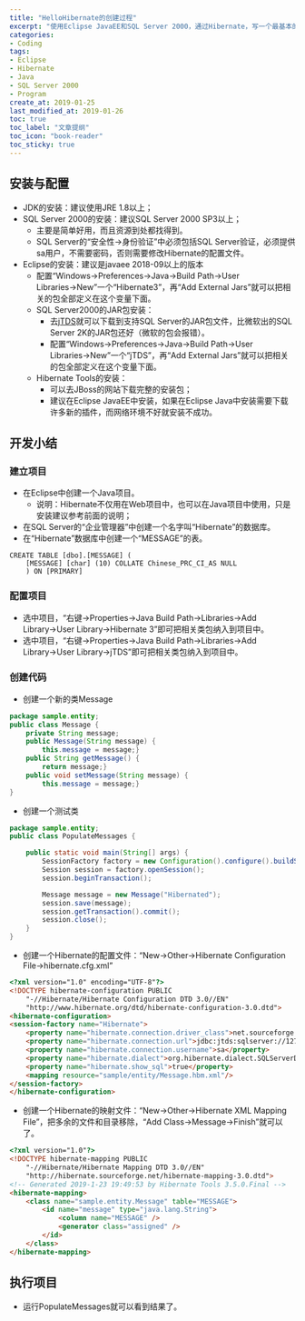 ```yaml
---
title: "HelloHibernate的创建过程"
excerpt: "使用Eclipse JavaEE和SQL Server 2000，通过Hibernate，写一个最基本的HelloHibernate的Java项目，"
categories:
- Coding
tags:
- Eclipse
- Hibernate
- Java
- SQL Server 2000
- Program
create_at: 2019-01-25
last_modified_at: 2019-01-26
toc: true
toc_label: "文章提纲"
toc_icon: "book-reader"
toc_sticky: true
---
```


## 安装与配置
* JDK的安装：建议使用JRE 1.8以上；
* SQL Server 2000的安装：建议SQL Server 2000 SP3以上；
  * 主要是简单好用，而且资源到处都找得到。
  * SQL Server的“安全性→身份验证”中必须包括SQL Server验证，必须提供sa用户，不需要密码，否则需要修改Hibernate的配置文件。
* Eclipse的安装：建议是javaee 2018-09以上的版本
  * 配置“Windows→Preferences→Java→Build Path→User Libraries→New”一个“Hibernate3”，再“Add External Jars”就可以把相关的包全部定义在这个变量下面。
  * SQL Server2000的JAR包安装：
    * 去[jTDS](http://jtds.sourceforge.net/)就可以下载到支持SQL Server的JAR包文件，比微软出的SQL Server 2K的JAR包还好（微软的包会报错）。
    * 配置“Windows→Preferences→Java→Build Path→User Libraries→New”一个“jTDS”，再“Add External Jars”就可以把相关的包全部定义在这个变量下面。
  * Hibernate Tools的安装：
    * 可以去JBoss的网站下载完整的安装包；
    * 建议在Eclipse JavaEE中安装，如果在Eclipse Java中安装需要下载许多新的插件，而网络环境不好就安装不成功。

## 开发小结
### 建立项目
* 在Eclipse中创建一个Java项目。
  * 说明：Hibernate不仅用在Web项目中，也可以在Java项目中使用，只是安装建议参考前面的说明；
* 在SQL Server的“企业管理器”中创建一个名字叫“Hibernate”的数据库。
* 在“Hibernate”数据库中创建一个“MESSAGE”的表。
```
CREATE TABLE [dbo].[MESSAGE] (
    [MESSAGE] [char] (10) COLLATE Chinese_PRC_CI_AS NULL 
    ) ON [PRIMARY]
```
### 配置项目
* 选中项目，“右键→Properties→Java Build Path→Libraries→Add Library→User Library→Hibernate 3”即可把相关类包纳入到项目中。
* 选中项目，“右键→Properties→Java Build Path→Libraries→Add Library→User Library→jTDS”即可把相关类包纳入到项目中。
### 创建代码
* 创建一个新的类Message
```java
package sample.entity;
public class Message {
    private String message;
    public Message(String message) {
        this.message = message;}
    public String getMessage() {
        return message;}
    public void setMessage(String message) {
        this.message = message;}
}
```
* 创建一个测试类
```java
package sample.entity;
public class PopulateMessages {

    public static void main(String[] args) {
        SessionFactory factory = new Configuration().configure().buildSessionFactory();
        Session session = factory.openSession();
        session.beginTransaction();

        Message message = new Message("Hibernated");
        session.save(message);
        session.getTransaction().commit();
        session.close();
    }
}
```
* 创建一个Hibernate的配置文件：“New→Other→Hibernate Configuration File→hibernate.cfg.xml”
```html
<?xml version="1.0" encoding="UTF-8"?>
<!DOCTYPE hibernate-configuration PUBLIC 
    "-//Hibernate/Hibernate Configuration DTD 3.0//EN"
    "http://www.hibernate.org/dtd/hibernate-configuration-3.0.dtd">
<hibernate-configuration>
<session-factory name="Hibernate">
    <property name="hibernate.connection.driver_class">net.sourceforge.jtds.jdbc.Driver</property>
    <property name="hibernate.connection.url">jdbc:jtds:sqlserver://127.0.0.1:1433;DatabaseName=hibernate</property>
    <property name="hibernate.connection.username">sa</property>
    <property name="hibernate.dialect">org.hibernate.dialect.SQLServerDialect</property>
    <property name="hibernate.show_sql">true</property>
    <mapping resource="sample/entity/Message.hbm.xml"/>
</session-factory>
</hibernate-configuration>
```
* 创建一个Hibernate的映射文件：“New→Other→Hibernate XML Mapping File”，把多余的文件和目录移除，“Add Class→Message→Finish”就可以了。
```html
<?xml version="1.0"?>
<!DOCTYPE hibernate-mapping PUBLIC 
    "-//Hibernate/Hibernate Mapping DTD 3.0//EN"
    "http://hibernate.sourceforge.net/hibernate-mapping-3.0.dtd">
<!-- Generated 2019-1-23 19:49:53 by Hibernate Tools 3.5.0.Final -->
<hibernate-mapping>
    <class name="sample.entity.Message" table="MESSAGE">
        <id name="message" type="java.lang.String">
            <column name="MESSAGE" />
            <generator class="assigned" />
        </id>
    </class>
</hibernate-mapping>
```
## 执行项目
* 运行PopulateMessages就可以看到结果了。
